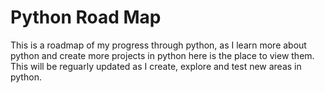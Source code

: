 # Python Road Map
This is a roadmap of my progress through python, as I learn more about python and create more projects in python here is the place to view them.
This will be reguarly updated as I create, explore and test new areas in python.
